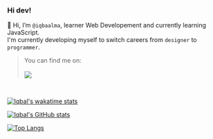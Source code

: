 ### Hi dev! <br/>

👋 Hi, I’m <code>@iqbaalma</code>, learner Web Developement and currently learning JavaScript.<br>
I'm currently developing myself to switch careers from <code>designer</code> to <code>programmer</code>.

<blockquote>You can find me on:<br/><br/>
<img src="https://img.shields.io/badge/Instagram-iqbaalna-white?logo=instagram&style=social"/></blockquote> <br/>

[![Iqbal's wakatime stats](https://github-readme-stats.vercel.app/api/wakatime?username=iqbaalna&theme=yeblu&include_all_commits=true&border_radius=0&hide_border=true)](https://github.com/anuraghazra/github-readme-stats)

[![Iqbal's GitHub stats](https://github-readme-stats.vercel.app/api?username=iqbaalma&theme=yeblu&count_private=true&include_all_commits=true&show_icons=true&border_radius=0&hide_border=true)]()

[![Top Langs](https://github-readme-stats.vercel.app/api/top-langs/?username=iqbaalma&layout=compact&theme=yeblu&border_radius=0&hide_border=true)]()
